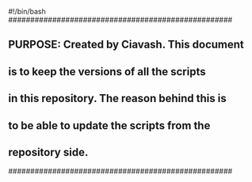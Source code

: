 #!/bin/bash
###################################################
## PURPOSE: Created by Ciavash. This document    ##
## is to keep the versions of all the scripts    ##
## in this repository. The reason behind this is ##
## to be able to update the scripts from the     ##
## repository side.                              ##
###################################################
